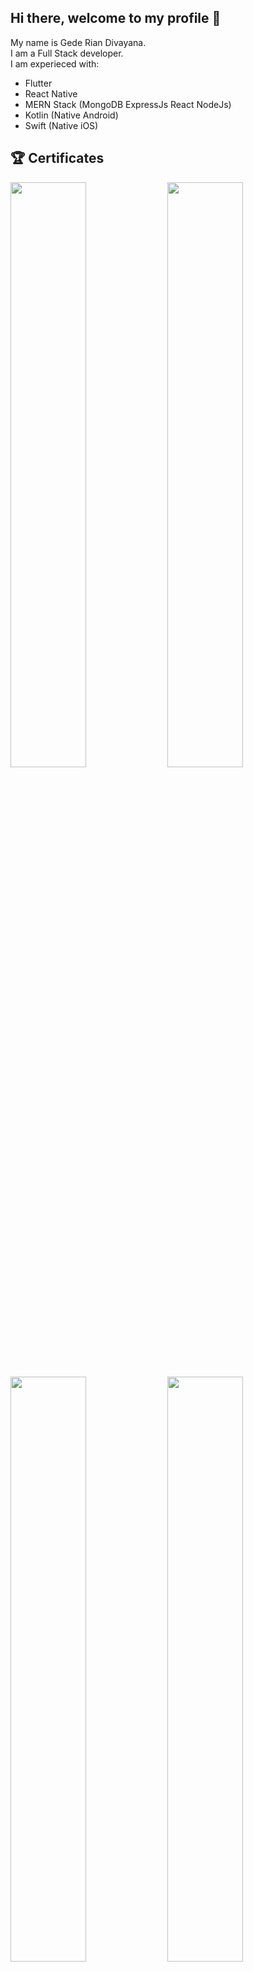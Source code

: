 ## Hi there, welcome to my profile 👋

<p>
My name is Gede Rian Divayana.<br>
I am a Full Stack developer.<br>
I am experieced with:

-   Flutter
-   React Native
-   MERN Stack (MongoDB ExpressJs React NodeJs)
-   Kotlin (Native Android)
-   Swift (Native iOS)
<p>
  
## :trophy: Certificates
[<img width="49%" src="https://udemy-certificate.s3.amazonaws.com/image/UC-77346b53-153d-4cb6-92b3-61b63bd40a33.jpg?v=1623894675000">](https://www.udemy.com/certificate/UC-77346b53-153d-4cb6-92b3-61b63bd40a33/) [<img width="49%" src="https://udemy-certificate.s3.amazonaws.com/image/UC-02e9d3e8-371f-4cc1-896d-c528b1984e37.jpg?v=1669436560000">](https://www.udemy.com/certificate/UC-02e9d3e8-371f-4cc1-896d-c528b1984e37/)
[<img width="49%" src="https://udemy-certificate.s3.amazonaws.com/image/UC-7a45ac40-83cb-4297-9f27-87b253b28922.jpg?v=1666670047000">](https://www.udemy.com/certificate/UC-7a45ac40-83cb-4297-9f27-87b253b28922/) [<img width="49%" src="https://udemy-certificate.s3.amazonaws.com/image/UC-457ed9c9-5d2a-4360-8600-e6e9571a5cf7.jpg?v=1670215618000">](https://www.udemy.com/certificate/UC-457ed9c9-5d2a-4360-8600-e6e9571a5cf7/)


## :page_with_curl: Languages
[<img src="https://github-readme-stats.vercel.app/api/top-langs/?username=Mathvediz&langs_count=8&layout=compact&theme=react&hide_border=true&bg_color=1F222E&title_color=F85D7F&icon_color=F8D866&hide=Jupyter%20Notebook">](https://metrics.lecoq.io/ouuan?template=classic)

## :fire: Github Streak
[![GitHub Streak](https://streak-stats.demolab.com/?user=Mathvediz)](https://git.io/streak-stats)


## :trophy: Thropy
[![trophy](https://github-profile-trophy.vercel.app/?username=Mathvediz)](https://github.com/ryo-ma/github-profile-trophy)
